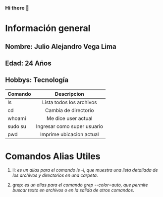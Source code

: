 ### Hi there 👋

# Información general
## Nombre: **Julio Alejandro Vega Lima**
## Edad: **24 Años**
## Hobbys: **Tecnología**

| Comando | Descripcion |
|:------- |:-----------:|
| ls      | Lista todos los archivos |
| cd      | Cambia de directorio |
| whoami  | Me dice user actual  |
| sudo su | Ingresar como super usuario |
| pwd     | Imprime ubicacion actual |

# Comandos Alias Utiles
1. ll: *es un alias para el comando ls -l, que muestra una lista detallada de los archivos y directorios en una carpeta*.

2. grep: *es un alias para el comando grep --color=auto, que permite buscar texto en archivos o en la salida de otros comandos*. 
